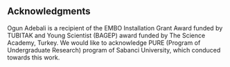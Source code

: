 ## Acknowledgments

<!-- DBPR -->

Ogun Adebali is a recipient of the EMBO Installation Grant Award funded by TUBITAK and Young Scientist (BAGEP) award funded by The Science Academy, Turkey. 
We would like to acknowledge PURE (Program of Undergraduate Research) program of Sabanci University, which conduced towards this work.